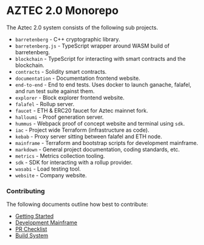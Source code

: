 # AZTEC 2.0 Monorepo

The Aztec 2.0 system consists of the following sub projects.

- `barretenberg` - C++ cryptographic library.
- `barretenberg.js` - TypeScript wrapper around WASM build of barretenberg.
- `blockchain` - TypeScript for interacting with smart contracts and the blockchain.
- `contracts` - Solidity smart contracts.
- `documentation` - Documentation frontend website.
- `end-to-end` - End to end tests. Uses docker to launch ganache, falafel, and run test suite against them.
- `explorer` - Block explorer frontend website.
- `falafel` - Rollup server.
- `faucet` - ETH & ERC20 faucet for Aztec mainnet fork.
- `halloumi` - Proof generation server.
- `hummus` - Webpack proof of concept website and terminal using `sdk`.
- `iac` - Project wide Terraform (infrastructure as code).
- `kebab` - Proxy server sitting between falafel and ETH node.
- `mainframe` - Terraform and bootstrap scripts for development mainframe.
- `markdown` - General project documentation, coding standards, etc.
- `metrics` - Metrics collection tooling.
- `sdk` - SDK for interacting with a rollup provider.
- `wasabi` - Load testing tool.
- `website` - Company website.

### Contributing

The following documents outline how best to contribute:

- [Getting Started](./markdown/getting_started.md)
- [Development Mainframe](./mainframe/README.md)
- [PR Checklist](./markdown/pr_checklist.md)
- [Build System](./markdown/build_system.md)
